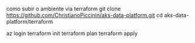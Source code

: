 como subir o ambiente via terraform
git clone https://github.com/ChristianoPiccinin/aks-data-platform.git
cd aks-data-platform/terraform

az login
terraform init
terraform plan
terraform apply
